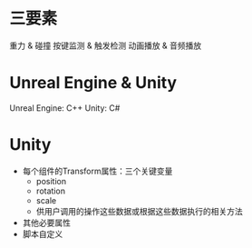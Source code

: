 # 三要素
重力 & 碰撞
按键监测 & 触发检测
动画播放 & 音频播放
# Unreal Engine & Unity

Unreal Engine: C++
Unity: C#

# Unity
- 每个组件的Transform属性：三个关键变量
	- position
	- rotation
	- scale
	- 供用户调用的操作这些数据或根据这些数据执行的相关方法
- 其他必要属性
- 脚本自定义

